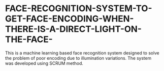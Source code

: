 # FACE-RECOGNITION-SYSTEM-TO-GET-FACE-ENCODING-WHEN-THERE-IS-A-DIRECT-LIGHT-ON-THE-FACE-
This is a machine learning based face recognition system designed to solve the problem of poor encoding due to illumination variations. The system was developed using SCRUM method.
